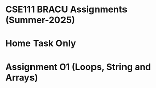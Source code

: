 # CSE111 BRACU Assignments (Summer-2025)
# Home Task Only
#   
# Assignment 01 (Loops, String and Arrays)
